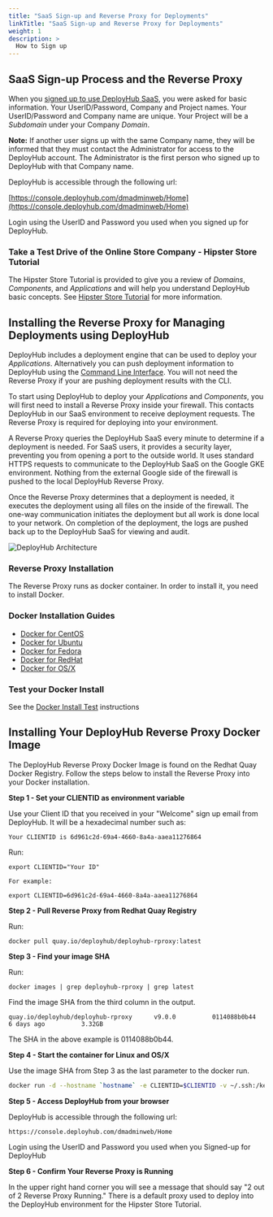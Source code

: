 ```yaml
---
title: "SaaS Sign-up and Reverse Proxy for Deployments"
linkTitle: "SaaS Sign-up and Reverse Proxy for Deployments"
weight: 1
description: >
  How to Sign up 
---
```

## SaaS Sign-up Process and the Reverse Proxy

When you [signed up to use DeployHub SaaS](https://www.deployhub.com/register-for-team/?), you were asked for basic information. Your UserID/Password, Company and Project names. Your UserID/Password and Company name are unique.  Your Project will be a _Subdomain_ under your Company _Domain_.

**Note:**  If another user signs up with the same Company name, they will be informed that they must contact the Administrator for access to the DeployHub account. The Administrator is the first person who signed up to DeployHub with that Company name.

 DeployHub is accessible through the following url:

[https://console.deployhub.com/dmadminweb/Home](https://console.deployhub.com/dmadminweb/Home)

Login using the UserID and Password you used when you signed up for DeployHub.

### Take a Test Drive of the Online Store Company -  Hipster Store Tutorial

The Hipster Store Tutorial is provided to give you a review of _Domains_, _Components_, and _Applications_ and will help you understand DeployHub basic concepts. See [Hipster Store Tutorial](/userguide/introduction-to-deployhub/0-hipster-store-tutorial/) for more information.  

## Installing the Reverse Proxy for Managing Deployments using DeployHub

DeployHub includes a deployment engine that can be used to deploy your _Applications_. Alternatively you can push deployment information to DeployHub using the [Command Line Interface](/installation-and-support/0-commandlineinterface/). You will not need the Reverse Proxy if your are pushing deployment results with the CLI.

To start using DeployHub to deploy your _Applications_ and _Components_, you will first need to install a Reverse Proxy inside your firewall. This contacts DeployHub in our SaaS environment to receive deployment requests.  The Reverse Proxy is required for deploying into your environment.

A Reverse Proxy queries the DeployHub SaaS every minute to determine if a deployment is needed. For SaaS users, it provides a security layer, preventing you from opening a port to the outside world. It uses standard HTTPS requests to communicate to the DeployHub SaaS on the Google GKE environment. Nothing from the external Google side of the firewall is pushed to the local DeployHub Reverse Proxy.

Once the Reverse Proxy determines that a deployment is needed, it executes the deployment using all files on the inside of the firewall. The one-way communication initiates the deployment but all work is done local to your network. On completion of the deployment, the logs are pushed back up to the DeployHub SaaS for viewing and audit.

![DeployHub Architecture](/userguide/images/ReverseProxy.png)


### Reverse Proxy Installation

The Reverse Proxy runs as docker container. In order to install it, you need to install Docker.

### Docker Installation Guides

- [Docker for CentOS](https://docs.docker.com/engine/install/centos/)
- [Docker for Ubuntu](https://docs.docker.com/engine/install/ubuntu/)
- [Docker for Fedora](https://docs.docker.com/engine/install/fedora/)
- [Docker for RedHat](https://access.redhat.com/documentation/en-us/red_hat_enterprise_linux_atomic_host/7/html-single/getting_started_with_containers/index)
- [Docker for OS/X](https://docs.docker.com/docker-for-mac/install/)

### Test your Docker Install

See the [Docker Install Test](https://docs.docker.com/get-started/#test-docker-version) instructions

## Installing Your DeployHub Reverse Proxy Docker Image

The DeployHub Reverse Proxy Docker Image is found on the Redhat Quay Docker Registry. Follow the steps below to install the Reverse Proxy into your Docker installation.

**Step 1 - Set your CLIENTID as environment variable**

Use your Client ID that you received in your "Welcome" sign up email from DeployHub. It will be a hexadecimal number such as:

~~~
Your CLIENTID is 6d961c2d-69a4-4660-8a4a-aaea11276864
~~~

Run:
~~~
export CLIENTID="Your ID"

For example: 

export CLIENTID=6d961c2d-69a4-4660-8a4a-aaea11276864
~~~

**Step 2 - Pull Reverse Proxy from Redhat Quay Registry**

Run:

~~~
docker pull quay.io/deployhub/deployhub-rproxy:latest
~~~

**Step 3 - Find your image SHA**

Run:

~~~
docker images | grep deployhub-rproxy | grep latest
~~~

Find the image SHA from the third column in the output.

~~~
quay.io/deployhub/deployhub-rproxy      v9.0.0          0114088b0b44        6 days ago          3.32GB
~~~

The SHA in the above example is 0114088b0b44.

**Step 4 - Start the container for Linux and OS/X**

Use the image SHA from Step 3 as the last parameter to the docker run.

```bash
docker run -d --hostname `hostname` -e CLIENTID=$CLIENTID -v ~/.ssh:/keys:Z 0114088b0b44
```

**Step 5 - Access DeployHub from your browser**

 DeployHub is accessible through the following url:

~~~
https://console.deployhub.com/dmadminweb/Home
~~~

Login using the UserID and Password you used when you Signed-up for DeployHub

**Step 6 - Confirm Your Reverse Proxy is Running**

In the upper right hand corner you will see a message that should say "2 out of 2 Reverse Proxy Running."  There is a default proxy used to deploy into the DeployHub environment for the Hipster Store Tutorial.